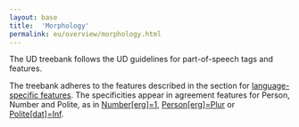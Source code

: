 ```yaml
---
layout: base
title:  'Morphology'
permalink: eu/overview/morphology.html
---
```


The UD treebank follows the UD guidelines for part-of-speech tags and features. 

The treebank adheres to the features described in the section for <a href="http://universaldependencies.github.io/docs/ext-feat-index.html"> language-specific features</a>.  The specificities appear in agreement features for Person, Number and Polite, as in <a href="http://universaldependencies.github.io/docs/u/ext-feat/AbsErgDatNumber.html">Number[erg]=1</a>, <a href="http://universaldependencies.github.io/docs/u/ext-feat/AbsErgDatPerson.html">Person[erg]=Plur</a> or <a href="http://universaldependencies.github.io/docs/u/ext-feat/AbsErgDatPolite.html">Polite[dat]=Inf</a>.

